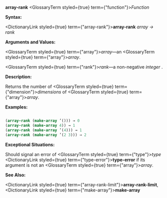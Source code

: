**array-rank** <GlossaryTerm styled={true} term={"function"}><i>Function</i></GlossaryTerm> 



**Syntax:** 



<DictionaryLink styled={true} term={"array-rank"}><b>array-rank</b></DictionaryLink> *array → rank* 



**Arguments and Values:** 



<GlossaryTerm styled={true} term={"array"}><i>array</i></GlossaryTerm>—an <GlossaryTerm styled={true} term={"array"}><i>array</i></GlossaryTerm>. 



<GlossaryTerm styled={true} term={"rank"}><i>rank</i></GlossaryTerm>—a non-negative *integer* . 



**Description:** 



Returns the number of <GlossaryTerm styled={true} term={"dimension"}><i>dimensions</i></GlossaryTerm> of <GlossaryTerm styled={true} term={"array"}><i>array</i></GlossaryTerm>. 



**Examples:**
```lisp

(array-rank (make-array ’())) → 0 
(array-rank (make-array 4)) → 1 
(array-rank (make-array ’(4))) → 1 
(array-rank (make-array ’(2 3))) → 2 

```
**Exceptional Situations:** 



Should signal an error of <GlossaryTerm styled={true} term={"type"}><i>type</i></GlossaryTerm> <DictionaryLink styled={true} term={"type-error"}><b>type-error</b></DictionaryLink> if its argument is not an <GlossaryTerm styled={true} term={"array"}><i>array</i></GlossaryTerm>. 



**See Also:** 



<DictionaryLink styled={true} term={"array-rank-limit"}><b>array-rank-limit</b></DictionaryLink>, <DictionaryLink styled={true} term={"make-array"}><b>make-array</b></DictionaryLink> 



